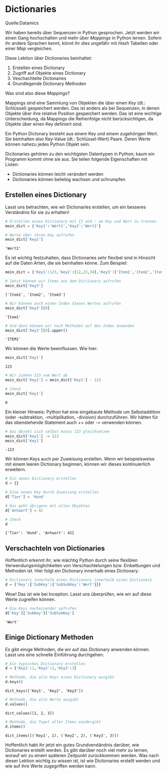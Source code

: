 # Dictionaries
Quelle:Datamics

Wir haben bereits über Sequenzen in Python gesprochen. Jetzt werden wir einen Gang hochschalten und mehr über *Mappings* in Python lernen. Sofern ihr andere Sprachen kennt, könnt ihr dies ungefähr mit *Hash* Tabellen oder einer *Map* vergleichen.

Diese Lektion über Dictionaries beinhaltet:

1. Erstellen eines Dictionary
2. Zugriff auf Objekte eines Dictionary
3. Veschachtelte Dictonaries
4. Grundlegende Dictionary Methoden

Was sind also diese <i>Mappings</i>? 

Mappings sind eine Sammlung von Objekten die über einen <i>Key</i> (dt.: Schlüssel) gespeichert werden. Das ist anders als bei Sequenzen, in denen Objekte über ihre relative Position gespeichert werden. Das ist eine wichtige Unterscheidung, da Mappings die Reihenfolge nicht berücksichtigen, da Objekte über einen Key definiert sind.

Ein Python Dictonary besteht aus einem Key und einem zugehörigen Wert. Sie beinhalten also Key-Value (dt.: Schlüssel-Wert) Paare. Deren Werte können nahezu jedes Python Objekt sein.

Dicitonaries gehören zu den wichtigsten Datentypen in Python; kaum ein Programm kommt ohne sie aus. Sie teilen folgende Eigenschaften mit Listen:
* Dictionaries können leicht verändert werden
* Dictionaries können beliebig wachsen und schrumpfen

## Erstellen eines Dictionary

Lasst uns betrachten, wie wir Dictionaries erstellen, um ein besseres Verständnis für sie zu erhalten!


```python
# Erstellen eines Dictionary mit {} and : um Key und Wert zu trennen
mein_dict = {'Key1':'Wert1','Key2':'Wert2'}
```


```python
# Werte über ihren Key aufrufen
mein_dict['Key2']
```




    'Wert2'



Es ist wichtig festzuhalten, dass Dictionaries sehr flexibel sind in Hinsicht auf die Daten Arten, die sie beinhalten könne. Zum Beispiel:


```python
mein_dict = {'Key1':123,'Key2':[12,23,34],'Key3':['Item1','Item2','Item3']}
```


```python
# Jetzt können wir Items aus dem Dictionary aufrufen
mein_dict['Key3']
```




    ['Item1', 'Item2', 'Item3']




```python
# Wir können auch einen Index dieses Wertes aufrufen
mein_dict['Key3'][0]
```




    'Item1'




```python
# Und dann können wir noch Methoden auf den Index anwenden
mein_dict['Key3'][0].upper()
```




    'ITEM1'



Wir können die Werte beeinflussen. Wie hier:


```python
mein_dict['Key1']
```




    123




```python
# Wir ziehen 123 vom Wert ab
mein_dict['Key1'] = mein_dict['Key1'] - 123
```


```python
# Check
mein_dict['Key1']
```




    0



Ein kleiner Hinweis: Python hat eine eingebaute Methode um Selbstaddition (oder -subtraktion, -multiplikation, -division) durchzuführen. Wir hätten für das obenstehende Statement auch += oder -= verwenden können.


```python
# Das Objekt sich selbst minus 123 gleichsetzen
mein_dict['Key1'] -= 123
mein_dict['Key1']
```




    -123



Wir können Keys auch per Zuweisung erstellen. Wenn wir beispielsweise mit einem leeren Dictionary beginnen, können wir dieses kontinuierlich erweitern.


```python
# Ein neues Dictionary erstellen
d = {}
```


```python
# Eine neuen Key durch Zuweisung erstellen
d['Tier'] = 'Hund'
```


```python
# Das geht übrigens mit allen Objekten
d['Antwort'] = 42
```


```python
# Check
d
```




    {'Tier': 'Hund', 'Antwort': 42}



## Verschachteln von Dictionaries

Hoffentlich erkennt ihr, wie mächtig Python durch seine flexiblen Verwendungsmöglichkeiten von Verschachtelungen bzw. Einbettungen und Methoden ist. Hier folgt ein Dictionary innerhalb eines Dictionary:


```python
# Dictionary innerhalb eines Dictionary innerhalb eines Dictionary
d = {'Key':{'SubKey':{'SubSubKey':'Wert'}}}
```

Wow! Das ist wie bei Inception. Lasst uns überprüfen, wie wir auf diese Werte zugreifen können.


```python
# Die Keys nacheinander aufrufen
d['Key']['SubKey']['SubSubKey']
```




    'Wert'



## Einige Dictionary Methoden

Es gibt einige Methoden, die wir auf das Dictionary anwenden können. Lasst uns eine schnelle Einführung durchgehen:


```python
# Ein typisches Dictionary erstellen
d = {'Key1':1,'Key2':2,'Key3':3}
```


```python
# Methode, die alle Keys eines Dictionary ausgibt
d.keys()
```




    dict_keys(['Key1', 'Key2', 'Key3'])




```python
# Methode, die alle Werte ausgibt
d.values()
```




    dict_values([1, 2, 3])




```python
# Methode, die Tupel aller Items wiedergibt
d.items()
```




    dict_items([('Key1', 1), ('Key2', 2), ('Key3', 3)])



Hoffentlich habt ihr jetzt ein gutes Grundverständnis darüber, wie Dictionaries erstellt werden. Es gibt darüber noch viel mehr zu lernen, worauf wir zu einem späteren Zeitpunkt zurückkommen werden. Was nach dieser Lektion wichtig zu wissen ist, ist wie Dictionaries erstellt werden und wie auf ihre Werte zugegriffen werden kann.
